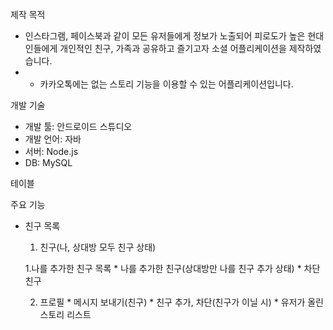 제작 목적
  * 인스타그램, 페이스북과 같이 모든 유저들에게 정보가 노출되어 피로도가 높은 현대인들에게 개인적인 친구, 가족과 공유하고 즐기고자 소셜 어플리케이션을 제작하였습니다.
  * + 카카오톡에는 없는 스토리 기능을 이용할 수 있는 어플리케이션입니다.

개발 기술
  * 개발 툴: 안드로이드 스튜디오
  * 개발 언어: 자바
  * 서버: Node.js
  * DB: MySQL

테이블

주요 기능
  * 친구 목록
      1. 친구(나, 상대방 모두 친구 상태)

      1.나를 추가한 친구 목록
        * 나를 추가한 친구(상대방만 나를 친구 추가 상태)
        * 차단 친구

      2. 프로필
        * 메시지 보내기(친구)
        * 친구 추가, 차단(친구가 이닐 시)
        * 유저가 올린 스토리 리스트

    
